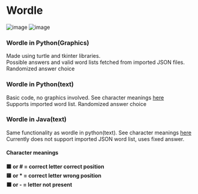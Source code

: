 # Wordle
![image](https://img.shields.io/badge/Python-FFD43B?style=for-the-badge&logo=python&logoColor=blue)
![image](https://img.shields.io/badge/Java-ED8B00?style=for-the-badge&logo=java&logoColor=white)

### Wordle in Python(Graphics)
Made using turtle and tkinter libraries.  
Possible answers and valid word lists fetched from imported JSON files. Randomized answer choice

### Wordle in Python(text)
Basic code, no graphics involved. See character meanings [here](#character-meanings)  
Supports imported word list. Randomized answer choice

### Wordle in Java(text)
Same functionality as wordle in python(text). See character meanings [here](#character-meanings)  
Currently does not support imported JSON word list, uses fixed answer.

#### Character meanings
**🟩 or \# = correct letter correct position**  
**🟨 or \* = correct letter wrong position**  
**⬛ or \- = letter not present**

